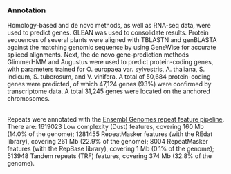 ### Annotation

Homology-based and de novo methods, as well as RNA-seq data, were used
to predict genes. GLEAN was used to consolidate results. Protein
sequences of several plants were aligned with TBLASTN and genBLASTA
against the matching genomic sequence by using GeneWise for accurate
spliced alignments. Next, the de novo gene-prediction methods GlimmerHMM
and Augustus were used to predict protein-coding genes, with parameters
trained for O. europaea var. sylvestris, A. thaliana, S. indicum, S.
tuberosum, and V. vinifera. A total of 50,684 protein-coding genes were
predicted, of which 47,124 genes (93%) were confirmed by transcriptome
data. A total 31,245 genes were located on the anchored chromosomes.

\
Repeats were annotated with the [Ensembl Genomes repeat feature
pipeline](http://plants.ensembl.org/info/genome/annotation/repeat_features.html). There
are: 1619023 Low complexity (Dust) features, covering 160 Mb (14.0% of
the genome); 1281455 RepeatMasker features (with the REdat library),
covering 261 Mb (22.9% of the genome); 8004 RepeatMasker features (with
the RepBase library), covering 1 Mb (0.1% of the genome); 513948 Tandem
repeats (TRF) features, covering 374 Mb (32.8% of the genome).
